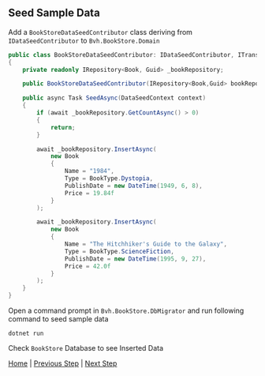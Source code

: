 ## Seed Sample Data

Add a `BookStoreDataSeedContributor` class deriving from `IDataSeedContributor` to  `Bvh.BookStore.Domain`

```csharp
public class BookStoreDataSeedContributor: IDataSeedContributor, ITransientDependency
{
    private readonly IRepository<Book, Guid> _bookRepository;

    public BookStoreDataSeedContributor(IRepository<Book,Guid> bookRepository) => _bookRepository = bookRepository;

    public async Task SeedAsync(DataSeedContext context)
    {
        if (await _bookRepository.GetCountAsync() > 0)
        {
            return;
        }

        await _bookRepository.InsertAsync(
            new Book
            {
                Name = "1984",
                Type = BookType.Dystopia,
                PublishDate = new DateTime(1949, 6, 8),
                Price = 19.84f
            }
        );

        await _bookRepository.InsertAsync(
            new Book
            {
                Name = "The Hitchhiker's Guide to the Galaxy",
                Type = BookType.ScienceFiction,
                PublishDate = new DateTime(1995, 9, 27),
                Price = 42.0f
            }
        );
    }
}
```

Open a command prompt in `Bvh.BookStore.DbMigrator` and run following command to seed sample data

`dotnet run`

Check `BookStore` Database to see Inserted Data

[Home](../../README.md) | [Previous Step](StepByStep/../../Step3/Step3.md) | [Next Step](StepByStep/../../Step5/Step5.md)